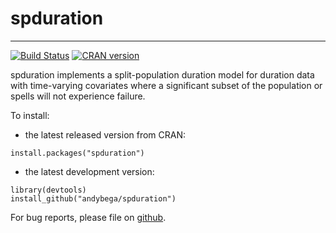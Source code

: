 
# spduration
*********

[![Build Status](https://travis-ci.org/andybega/spduration.svg?branch=master)](https://travis-ci.org/andybega/spduration)
[![CRAN version](http://www.r-pkg.org/badges/version/spduration)](http://www.r-pkg.org/pkg/spduration)

spduration implements a split-population duration model for duration data with time-varying covariates where a significant subset of the population or spells will not experience failure. 

To install: 

* the latest released version from CRAN: 
```
install.packages("spduration")
```

* the latest development version: 
```
library(devtools)
install_github("andybega/spduration")
```

For bug reports, please file on [github](https://github.com/andybega/spduration/issues).